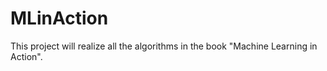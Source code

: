 # MLinAction
This project will realize all the algorithms in the book "Machine Learning in Action".
